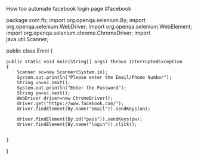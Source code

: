 How too automate facebook login page 
#facebook




package com.fb;
import org.openqa.selenium.By;
import org.openqa.selenium.WebDriver;
import org.openqa.selenium.WebElement;
import org.openqa.selenium.chrome.ChromeDriver;
import java.util.Scanner;

public class Emni {

	public static void main(String[] args) throws InterruptedException 
	{
		Scanner sc=new Scanner(System.in);
		System.out.println("Please enter the Email/Phone Number");
		String un=sc.next();
		System.out.println("Enter the Password");
		String pw=sc.next();
		WebDriver driver=new ChromeDriver();
		driver.get("https://www.facebook.com/");
		driver.findElement(By.name("email")).sendKeys(un);
		
		driver.findElement(By.id("pass")).sendKeys(pw);
		driver.findElement(By.name("login")).click();
	

	}

}
